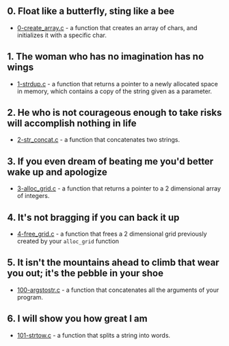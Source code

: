 ## 0. Float like a butterfly, sting like a bee
- [0-create_array.c](https://github.com/larsody/alx-low_level_programming/blob/master/0x0B-malloc_free/0-create_array.c) - a function that creates an array of chars, and initializes it with a specific char.

## 1. The woman who has no imagination has no wings
- [1-strdup.c](https://github.com/larsody/alx-low_level_programming/blob/master/0x0B-malloc_free/1-strdup.c) - a function that returns a pointer to a newly allocated space in memory, which contains a copy of the string given as a parameter.

## 2. He who is not courageous enough to take risks will accomplish nothing in life
- [2-str_concat.c](https://github.com/larsody/alx-low_level_programming/blob/master/0x0B-malloc_free/2-str_concat.c) - a function that concatenates two strings.

## 3. If you even dream of beating me you'd better wake up and apologize
- [3-alloc_grid.c](https://github.com/larsody/alx-low_level_programming/blob/master/0x0B-malloc_free/3-alloc_grid.c) - a function that returns a pointer to a 2 dimensional array of integers.

## 4. It's not bragging if you can back it up
- [4-free_grid.c](https://github.com/larsody/alx-low_level_programming/blob/master/0x0B-malloc_free/4-free_grid.c) - a function that frees a 2 dimensional grid previously created by your `alloc_grid` function

## 5. It isn't the mountains ahead to climb that wear you out; it's the pebble in your shoe
- [100-argstostr.c](https://github.com/larsody/alx-low_level_programming/blob/master/0x0B-malloc_free/100-argstostr.c) - a function that concatenates all the arguments of your program.

## 6. I will show you how great I am
- [101-strtow.c](https://github.com/larsody/alx-low_level_programming/blob/master/0x0B-malloc_free/101-strtow.c) - a function that splits a string into words.

